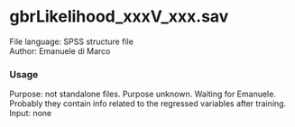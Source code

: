 # gbrLikelihood_xxxV_xxx.sav
File language: SPSS structure file <br />
Author: Emanuele di Marco <br />
### Usage
Purpose: not standalone files. Purpose unknown. Waiting for Emanuele. Probably they contain info related to the regressed variables after training. <br />
Input: none <br />

